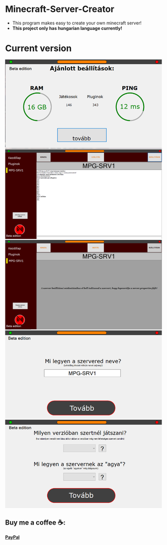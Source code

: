 # Minecraft-Server-Creator
* This program makes easy to create your own minecraft server!
* **This project only has hungarian language currently!**
# Current version
![GUI](https://github.com/kapasifulop/minecraftservercreator/blob/master/minecraftservercreator/images/mcsc_recommented.png?raw=true)
![GUI](https://github.com/kapasifulop/minecraftservercreator/blob/master/minecraftservercreator/images/mcsc_server_console.png?raw=true)
![GUI](https://github.com/kapasifulop/minecraftservercreator/blob/master/minecraftservercreator/images/mcsc_settings.png?raw=true)
![GUI](https://github.com/kapasifulop/minecraftservercreator/blob/master/minecraftservercreator/images/mcsc_sname.png?raw=true)
![GUI](https://github.com/kapasifulop/minecraftservercreator/blob/master/minecraftservercreator/images/mcsc_version.png?raw=true)
## Buy me a coffee ☕:
**[PayPal](https://www.paypal.me/kapasifulop)**
